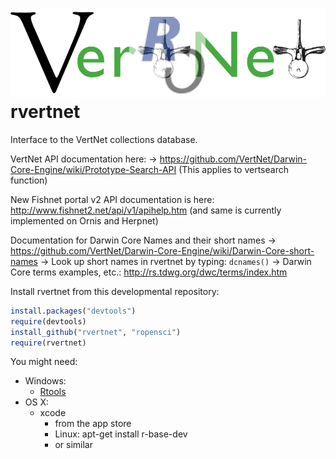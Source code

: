![](/inst/vertnetorg_ropensci2.png) rvertnet
============================================================================

Interface to the VertNet collections database. 

VertNet API documentation here: 
-> https://github.com/VertNet/Darwin-Core-Engine/wiki/Prototype-Search-API
(This applies to vertsearch function)

New Fishnet portal v2 API documentation is here:
http://www.fishnet2.net/api/v1/apihelp.htm
(and same is currently implemented on Ornis and Herpnet)

Documentation for Darwin Core Names and their short names
-> https://github.com/VertNet/Darwin-Core-Engine/wiki/Darwin-Core-short-names
-> Look up short names in rvertnet by typing: `dcnames()`
-> Darwin Core terms examples, etc.: http://rs.tdwg.org/dwc/terms/index.htm

Install rvertnet from this developmental repository:

```R 
install.packages("devtools")
require(devtools)
install_github("rvertnet", "ropensci")
require(rvertnet)
```

You might need:
+ Windows: 
	+ [Rtools](http://cran.r-project.org/bin/windows/Rtools/)
+ OS X: 
	+ xcode
		+ from the app store
		+ Linux: apt-get install r-base-dev 
		+ or similar
